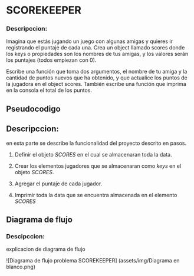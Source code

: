 # SCOREKEEPER

### Descripccion:
Imagina que estás jugando un juego con algunas amigas y quieres ir registrando el puntaje de cada una. Crea un object llamado scores donde los keys o propiedades son los nombres de tus amigas, y los valores serán los puntajes (todos empiezan con 0).

Escribe una función que toma dos argumentos, el nombre de tu amiga y la cantidad de puntos nuevos que ha obtenido, y que actualice los puntos de la jugadora en el object scores. También escribe una función que imprima en la consola el total de los puntos.

## Pseudocodigo
## Descripccion:
en esta parte se describe la funcionalidad del proyecto descrito en pasos.

1. Definir el objeto _SCORES_ en el cual se almacenaran toda la data.

2. Crear los elementos jugadores que se almacenaran como *keys* en el objeto _SCORES_.

3. Agregar el puntaje de cada jugador.

4. Imprimir toda la data que se encuentra almacenada en el elemento _SCORES_

## Diagrama de flujo

### Descipccion:
explicacion de diagrama de flujo

![Diagrama de flujo problema SCOREKEEPER] (assets/img/Diagrama en blanco.png)
